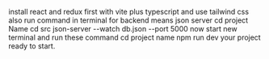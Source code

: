 install react and redux first with vite plus typescript and use tailwind css also 
run command in terminal for backend means json server cd project Name
cd src
json-server --watch db.json --port 5000
now start new terminal and run these command 
cd project name
npm run dev
your project ready to start.
